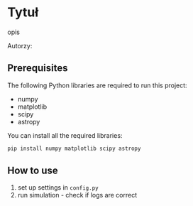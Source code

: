 # Tytuł

opis

Autorzy: 

## Prerequisites
The following Python libraries are required to run this project:
- numpy
- matplotlib
- scipy
- astropy

You can install all the required libraries:
```bash
pip install numpy matplotlib scipy astropy
```

## How to use
1. set up settings in `config.py`
2. run simulation - check if logs are correct
